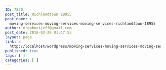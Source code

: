```yaml
---
ID: 7870
post_title: Richlandtown 18955
post_name: >
  moving-services-moving-services-moving-services-richlandtown-18955
author: mrgabonijeff@gmail.com
post_date: 2018-03-28 01:47:55
layout: page
link: >
  http://localhost/wordpress/moving-services-moving-services-moving-services-richlandtown-18955/
published: true
tags: [ ]
categories: [ ]
---
```

